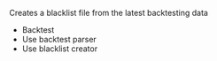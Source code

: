 Creates a blacklist file from the latest backtesting data
* Backtest
* Use backtest parser
* Use blacklist creator
